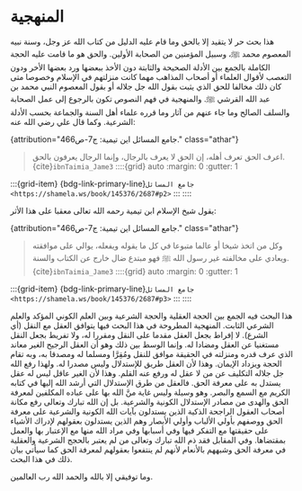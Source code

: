 # المنهجية

هذا بحث حر لا يتقيد إلا بالحق وما قام عليه الدليل من كتاب الله عز وجل، وسنة نبيه المعصوم محمد ﷺ، وسبيل المؤمنين من الصحابة الأولين.
والحق هو ما قامت عليه الحجة الكاملة بالجمع بين الأدلة الصحيحة والثابتة دون الأخذ ببعضها ورد بعضها الأخر ودون التعصب لأقوال العلماء أو أصحاب
المذاهب مهما كانت منزلتهم في الإسلام وخصوصا متى كان ذلك مخالفا للحق الذي يثبت بقول الله
جل جلاله أو بقول المعصوم النبي محمد بن عبد الله القرشي ﷺ. والمنهجية في فهم النصوص تكون بالرجوع إلى عمل الصحابة والسلف الصالح وما جاء عنهم من آثار وما قرره علماء أهل السنة والجماعة بحسب الأدلة الشرعية. وكما قال علي رضي الله عنه:

{attribution="جامع المسائل اين تيمية: ج7-ص466." class="athar"}
> اعرف الحق تعرف أهله، إن الحق لا يعرف بالرجال، وإنما الرجال يعرفون بالحق.
> {cite}`ibnTaimia_Jame3`
::::{grid} auto
:margin: 0
:gutter: 1

:::{grid-item}
{bdg-link-primary-line}`جامع المسائل <https://shamela.ws/book/145376/2687#p2>`
:::
::::

يقول شيخ الإسلام ابن تيمية رحمه الله تعالى معقبا على هذا الأثر: 

{attribution="جامع المسائل اين تيمية: ج7-ص466." class="athar"}
> وكل من اتخذ شيخا أو عالما متبوعا في كل ما يقوله ويفعله، يوالي على موافقته ويعادي على مخالفته غير رسول الله ﷺ فهو مبتدع ضال خارج عن الكتاب والسنة.
> {cite}`ibnTaimia_Jame3`
::::{grid} auto
:margin: 0
:gutter: 1

:::{grid-item}
{bdg-link-primary-line}`جامع المسائل <https://shamela.ws/book/145376/2687#p3>`
:::
::::

هذا البحث فيه الجمع بين الحجة العقلية والحجة الشرعية وبين
العلم الكوني المؤكد والعلم الشرعي الثابت. المنهجية المطروحة في هذا البحث
فيها يتوافق العقل مع النقل (أي الشرع). لا إفراط بجعل العقل مقدما على النقل ومقررا
له، ولا تفريط بجعل النقل مستغنيا عن العقل ومضادا له. وإنما الوسط بين ذلك
وهو أن العقل الرجيح الغير معاند الذي عرف قدره ومنزلته في الحقيقة موافق للنقل ومُقِرَّا ومسلما له ومصدقا به، وبه تقام
الحجة ويزداد الإيمان. وهذا لأن العقل طريق للإستدلال وليس مصدرا له. ولهذا رفع الله جل جلاله التكليف عن من لا عقل له ورفع عنه القلم. وهذا لأن الغير عاقل ليس له عقل يستدل به على معرفة الحق. فالعقل من طرق الإستدلال التي أرشد الله إليها في كتابه الكريم مع السمع والبصر. وهو وسيلة وليس غاية منَّ الله بها على عباده
المكلفين لمعرفة الحق والهدى من مصادر الإستدلال الكونية والشرعية. بل إن
الله تبارك وتعالى رفع مكانة أصحاب العقول الراجحة الذكية الذين يستدلون بآيات الله الكونية والشرعية على معرفة الحق ووصفهم بأولي الألباب
وأولي الأبصار وهم الذين يستدلون بعقولهم لإدراك الأشياء على حقيقتها مع التفكر فيها وفي أسبابها وفي مراد الله منها مع الإعتبار بها والعمل بمقتضاها.
وفي المقابل فقد ذم الله تبارك وتعالى من لم يعتبر بالحجج الشرعية والعقلية في معرفة الحق وشبههم بالأنعام لأنهم لم ينتفعوا بعقولهم لمعرفة الحق كما سيأتي بيان ذلك في هذا البحث.

وما توفيقي إلا بالله والحمد الله رب العالمين.
